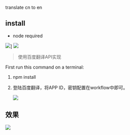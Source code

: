 translate cn to en

## install

- node required


![](https://img.shields.io/badge/version-v1.0-green?style=for-the-badge)]
[![](https://img.shields.io/badge/download-click-blue?style=for-the-badge)](./Translate.alfredworkflow)



<!-- more -->
> 使用百度翻译API实现


First run this command on a terminal:
 
 1. npm install
 2. 登陆百度翻译，将APP ID，密钥配置在workflow中即可。
 
    ![](screenshot.jpeg)

## 效果

![](./translate.gif)
